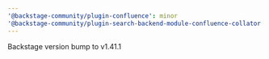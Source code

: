 ```yaml
---
'@backstage-community/plugin-confluence': minor
'@backstage-community/plugin-search-backend-module-confluence-collator': minor
---
```


Backstage version bump to v1.41.1
